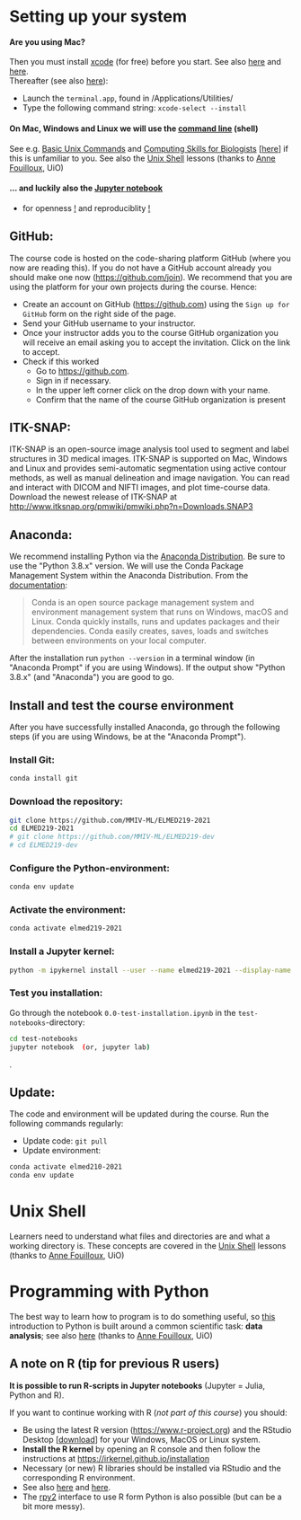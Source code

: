 # Setting up your system

#### Are you using Mac?
Then you must install [xcode](https://developer.apple.com/xcode/resources) (for free) before you start. See also [here](https://www.youtube.com/watch?v=m9m6HozVjo8) and [here](https://medium.com/@LondonAppBrewery/how-to-download-and-setup-xcode-10-for-ios-development-b63bed1865c). <br>Thereafter (see also [here](https://stackoverflow.com/questions/9329243/how-to-install-xcode-command-line-tools)):


- Launch the `terminal.app`, found in /Applications/Utilities/
- Type the following command string: `xcode-select --install`


#### On Mac, Windows and Linux we will use the [command line](https://en.wikipedia.org/wiki/Command-line_interface#Command-line_interpreter) (shell)
See e.g. [Basic Unix Commands](https://people.duke.edu/~ccc14/pcfb/unix.html) and [Computing Skills for Biologists](https://computingskillsforbiologists.com) [[here](https://github.com/CSB-book/CSB)] if this is unfamiliar to you. See also the
[Unix Shell](http://swcarpentry.github.io/shell-novice) lessons (thanks to [Anne Fouilloux](https://www.mn.uio.no/geo/english/people/adm/annefou), UiO)

#### ... and luckily also the [Jupyter notebook](https://www.nature.com/articles/d41586-018-07196-1)
- for openness [!](https://www.nature.com/news/interactive-notebooks-sharing-the-code-1.16261) and reproduciblity [!](https://arxiv.org/pdf/1810.08055.pdf)

## GitHub:
The course code is hosted on the code-sharing platform GitHub (where you now are reading this). If you do not have a GitHub account already you should make one now (https://github.com/join). We recommend that you are using the platform for your own projects during the course. Hence:


- Create an account on GitHub (https://github.com) using the `Sign up for GitHub` form on the right side of the page.
- Send your GitHub username to your instructor.
- Once your instructor adds you to the course GitHub organization you will receive an email asking you to accept the invitation. Click on the link to accept.
- Check if this worked
  - Go to https://github.com.
  - Sign in if necessary.
  - In the upper left corner click on the drop down with your name.
  - Confirm that the name of the course GitHub organization is present

## ITK-SNAP:
ITK-SNAP is an open-source image analysis tool used to segment and label structures in 3D medical images. ITK-SNAP is supported on Mac, Windows and Linux and provides semi-automatic segmentation using active contour methods, as well as manual delineation and image navigation. You can read and interact with DICOM and NIFTI images, and plot time-course data. Download the newest release of ITK-SNAP at http://www.itksnap.org/pmwiki/pmwiki.php?n=Downloads.SNAP3

## Anaconda:
We recommend installing Python via the [Anaconda Distribution](https://www.anaconda.com/download). Be sure to use the "Python 3.8.x" version. We will use the Conda Package Management System within the Anaconda Distribution. From the [documentation](https://conda.io/docs):
> Conda is an open source package management system and environment management system that runs on Windows, macOS and Linux. Conda quickly installs, runs and updates packages and their dependencies. Conda easily creates, saves, loads and switches between environments on your local computer.

After the installation run `python --version` in a terminal window (in "Anaconda Prompt" if you are using Windows). If the output show "Python 3.8.x" (and "Anaconda") you are good to go.


## Install and test the course environment

After you have successfully installed Anaconda, go through the following steps (if you are using Windows, be at the "Anaconda Prompt").

### Install Git:
```bash
conda install git
```
### Download the repository:
```bash
git clone https://github.com/MMIV-ML/ELMED219-2021
cd ELMED219-2021
# git clone https://github.com/MMIV-ML/ELMED219-dev
# cd ELMED219-dev
```
### Configure the Python-environment:
```bash
conda env update
```

### Activate the environment:
```bash
conda activate elmed219-2021
```

### Install a Jupyter kernel:
```bash
python -m ipykernel install --user --name elmed219-2021 --display-name "ELMED219-2021"
```

### Test you installation:
Go through the notebook `0.0-test-installation.ipynb` in the `test-notebooks`-directory:
```bash
cd test-notebooks
jupyter notebook  (or, jupyter lab)
```
.

## Update:
The code and environment will be updated during the course. Run the following commands regularly:
* Update code: `git pull`
* Update environment:
```bash
conda activate elmed210-2021
conda env update
```

# Unix Shell

Learners need to understand what files and directories are and what a working directory is. These concepts are covered in the
[Unix Shell](http://swcarpentry.github.io/shell-novice) lessons (thanks to [Anne Fouilloux](https://www.mn.uio.no/geo/english/people/adm/annefou), UiO)

# Programming with Python

The best way to learn how to program is to do something useful, so [this](http://swcarpentry.github.io/python-novice-inflammation) introduction to Python is built around a common scientific task: **data analysis**; see also [here](https://github.com/annefou/python-novice-inflammation) (thanks to [Anne Fouilloux](https://www.mn.uio.no/geo/english/people/adm/annefou), UiO)


## A note on R (tip for previous R users)

**It is possible to run R-scripts in Jupyter notebooks**  (Jupyter = Julia, Python and R).

If you want to continue working with R (*not part of this course*) you should:

- Be using the latest R version (https://www.r-project.org) and the RStudio Desktop [[download](https://rstudio.com/products/rstudio/download)] for your Windows, MacOS or Linux system.
- **Install the R kernel** by opening an R console and then follow the instructions at https://irkernel.github.io/installation
- Necessary (or new) R libraries should be installed via RStudio and the corresponding R environment.
- See also [here](https://datatofish.com/r-jupyter-notebook) and [here](https://developers.refinitiv.com/article/setup-jupyter-notebook-r).
- The [rpy2](https://github.com/rpy2/rpy2) interface to use R form Python is also possible (but can be a bit more messy).
